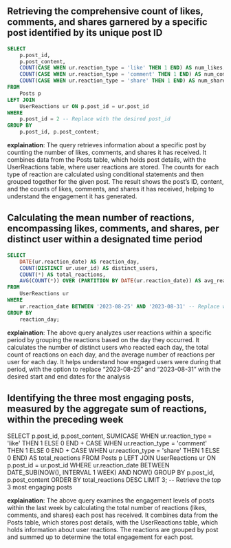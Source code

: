 ## Retrieving the comprehensive count of likes, comments, and shares garnered by a specific post identified by its unique post ID
```sql
SELECT
    p.post_id,
    p.post_content,
    COUNT(CASE WHEN ur.reaction_type = 'like' THEN 1 END) AS num_likes,
    COUNT(CASE WHEN ur.reaction_type = 'comment' THEN 1 END) AS num_comments,
    COUNT(CASE WHEN ur.reaction_type = 'share' THEN 1 END) AS num_shares
FROM
    Posts p
LEFT JOIN
    UserReactions ur ON p.post_id = ur.post_id
WHERE
    p.post_id = 2 -- Replace with the desired post_id
GROUP BY
    p.post_id, p.post_content;
```

**explaination**:
The query retrieves information about a specific post by counting the number of likes, comments, and shares it has received. It combines data from the Posts table, which holds post details, with the UserReactions table, where user reactions are stored. The counts for each type of reaction are calculated using conditional statements and then grouped together for the given post. The result shows the post’s ID, content, and the counts of likes, comments, and shares it has received, helping to understand the engagement it has generated.

## Calculating the mean number of reactions, encompassing likes, comments, and shares, per distinct user within a designated time period
```sql
SELECT
    DATE(ur.reaction_date) AS reaction_day,
    COUNT(DISTINCT ur.user_id) AS distinct_users,
    COUNT(*) AS total_reactions,
    AVG(COUNT(*)) OVER (PARTITION BY DATE(ur.reaction_date)) AS avg_reactions_per_user
FROM
    UserReactions ur
WHERE
    ur.reaction_date BETWEEN '2023-08-25' AND '2023-08-31' -- Replace with desired time period
GROUP BY
    reaction_day;
```

**explaination**:
The above query analyzes user reactions within a specific period by grouping the reactions based on the day they occurred. It calculates the number of distinct users who reacted each day, the total count of reactions on each day, and the average number of reactions per user for each day. It helps understand how engaged users were during that period, with the option to replace “2023-08-25” and “2023-08-31” with the desired start and end dates for the analysis

## Identifying the three most engaging posts, measured by the aggregate sum of reactions, within the preceding week

SELECT
    p.post_id,
    p.post_content,
    SUM(CASE WHEN ur.reaction_type = 'like' THEN 1 ELSE 0 END +
        CASE WHEN ur.reaction_type = 'comment' THEN 1 ELSE 0 END +
        CASE WHEN ur.reaction_type = 'share' THEN 1 ELSE 0 END) AS total_reactions
FROM
    Posts p
LEFT JOIN
    UserReactions ur ON p.post_id = ur.post_id
WHERE
    ur.reaction_date BETWEEN DATE_SUB(NOW(), INTERVAL 1 WEEK) AND NOW()
GROUP BY
    p.post_id, p.post_content
ORDER BY
    total_reactions DESC
LIMIT
    3; -- Retrieve the top 3 most engaging posts

**explaination**:
The above query examines the engagement levels of posts within the last week by calculating the total number of reactions (likes, comments, and shares) each post has received. It combines data from the Posts table, which stores post details, with the UserReactions table, which holds information about user reactions. The reactions are grouped by post and summed up to determine the total engagement for each post. 
